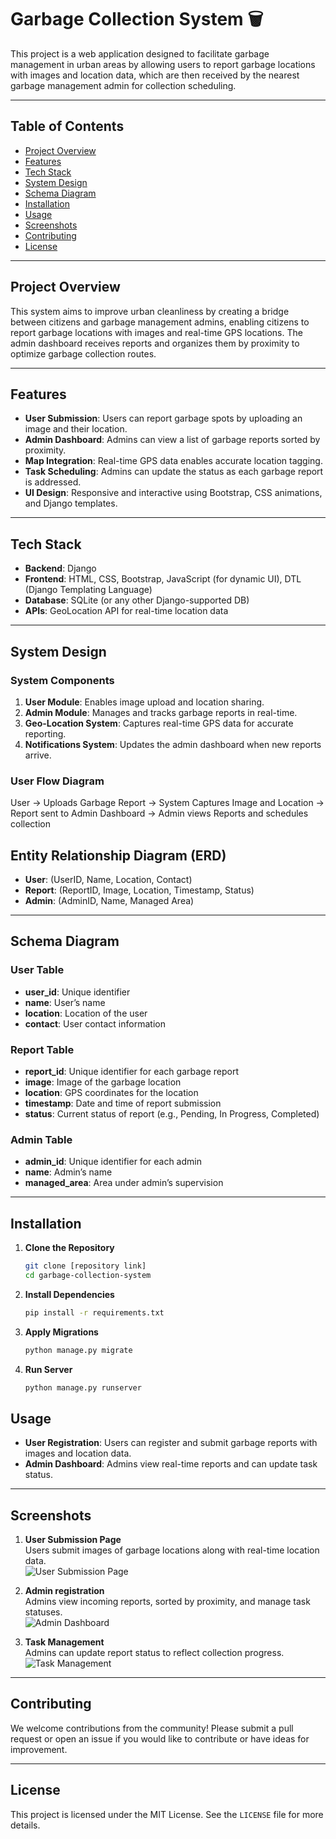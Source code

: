 ﻿# Garbage Collection System 🗑️

This project is a web application designed to facilitate garbage management in urban areas by allowing users to report garbage locations with images and location data, which are then received by the nearest garbage management admin for collection scheduling.

---

## Table of Contents
- [Project Overview](#project-overview)
- [Features](#features)
- [Tech Stack](#tech-stack)
- [System Design](#system-design)
- [Schema Diagram](#schema-diagram)
- [Installation](#installation)
- [Usage](#usage)
- [Screenshots](#screenshots)
- [Contributing](#contributing)
- [License](#license)

---

## Project Overview
This system aims to improve urban cleanliness by creating a bridge between citizens and garbage management admins, enabling citizens to report garbage locations with images and real-time GPS locations. The admin dashboard receives reports and organizes them by proximity to optimize garbage collection routes.

---

## Features
- **User Submission**: Users can report garbage spots by uploading an image and their location.
- **Admin Dashboard**: Admins can view a list of garbage reports sorted by proximity.
- **Map Integration**: Real-time GPS data enables accurate location tagging.
- **Task Scheduling**: Admins can update the status as each garbage report is addressed.
- **UI Design**: Responsive and interactive using Bootstrap, CSS animations, and Django templates.

---

## Tech Stack
- **Backend**: Django
- **Frontend**: HTML, CSS, Bootstrap, JavaScript (for dynamic UI), DTL (Django Templating Language)
- **Database**: SQLite (or any other Django-supported DB)
- **APIs**: GeoLocation API for real-time location data

---

## System Design

### System Components
1. **User Module**: Enables image upload and location sharing.
2. **Admin Module**: Manages and tracks garbage reports in real-time.
3. **Geo-Location System**: Captures real-time GPS data for accurate reporting.
4. **Notifications System**: Updates the admin dashboard when new reports arrive.

### User Flow Diagram

User -> Uploads Garbage Report -> System Captures Image and Location
     -> Report sent to Admin Dashboard -> Admin views Reports and schedules collection
## Entity Relationship Diagram (ERD)
- **User**: (UserID, Name, Location, Contact)
- **Report**: (ReportID, Image, Location, Timestamp, Status)
- **Admin**: (AdminID, Name, Managed Area)

---

## Schema Diagram

### User Table
- **user_id**: Unique identifier
- **name**: User’s name
- **location**: Location of the user
- **contact**: User contact information

### Report Table
- **report_id**: Unique identifier for each garbage report
- **image**: Image of the garbage location
- **location**: GPS coordinates for the location
- **timestamp**: Date and time of report submission
- **status**: Current status of report (e.g., Pending, In Progress, Completed)

### Admin Table
- **admin_id**: Unique identifier for each admin
- **name**: Admin’s name
- **managed_area**: Area under admin’s supervision

---

## Installation

1. **Clone the Repository**
    ```bash
    git clone [repository link]
    cd garbage-collection-system
    ```

2. **Install Dependencies**
    ```bash
    pip install -r requirements.txt
    ```

3. **Apply Migrations**
    ```bash
    python manage.py migrate
    ```

4. **Run Server**
    ```bash
    python manage.py runserver
    ```
## Usage

- **User Registration**: Users can register and submit garbage reports with images and location data.
- **Admin Dashboard**: Admins view real-time reports and can update task status.

---

## Screenshots

1. **User Submission Page**  
   Users submit images of garbage locations along with real-time location data.  
   ![User Submission Page]([https://github.com/vidyansh07/EcoClean/blob/main/screenshots/Screenshot%202024-11-01%20155023.png])

2. **Admin registration**  
   Admins view incoming reports, sorted by proximity, and manage task statuses.  
   ![Admin Dashboard]([https://github.com/vidyansh07/EcoClean/blob/main/screenshots/Screenshot%202024-11-01%20155141.png])

3. **Task Management**  
   Admins can update report status to reflect collection progress.  
   ![Task Management](path/to/task_management_image.png)

---

## Contributing

We welcome contributions from the community! Please submit a pull request or open an issue if you would like to contribute or have ideas for improvement.

---

## License

This project is licensed under the MIT License. See the `LICENSE` file for more details.
